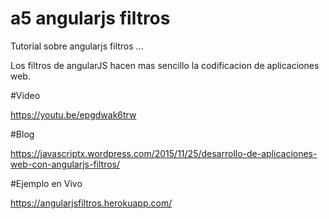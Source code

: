 # a5 angularjs filtros

Tutorial sobre angularjs filtros ... 

Los filtros de angularJS hacen mas sencillo la codificacion de aplicaciones web.

#Video 

https://youtu.be/epgdwak6trw

#Blog

https://javascriptx.wordpress.com/2015/11/25/desarrollo-de-aplicaciones-web-con-angularjs-filtros/

#Ejemplo en Vivo

https://angularjsfiltros.herokuapp.com/